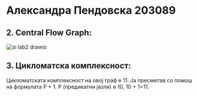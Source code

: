 # Александра Пендовска 203089

## 2. Central Flow Graph:

![si lab2 drawio](https://github.com/aleksandrapendovska/SI_2023_lab2_203089/assets/128921508/fd8438c1-3f07-483f-8567-df15034aa179)


## 3. Цикломатска комплексност:
Цикломатската комплексност на овој граф е 11. Ја пресметав со помош на формулата P + 1. P (предикатни јазли) е 10, 10 + 1=11.
